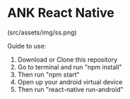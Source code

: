 # ANK React Native

(src/assets/img/ss.png)

Guide to use:
1. Download or Clone this repository
2. Go to terminal and run "npm install"
3. Then run "npm start"
4. Open up your android virtual device
5. Then run "react-native run-android"